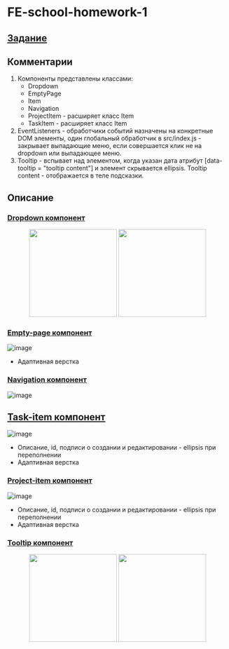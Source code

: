 # FE-school-homework-1

## [Задание](https://docs.google.com/document/d/1KLy6PW9UejqnBmf2D3_8_emNyZ5Mu0ru/edit)

## Комментарии
1. Компоненты представлены классами: 
    - Dropdown
    - EmptyPage
    - Item
    - Navigation
    - ProjectItem - расширяет класс Item
    - TaskItem - расширяет класс Item
2. EventListeners - обработчики событий назначены на конкретные DOM элементы, один глобальный обработчик в src/index.js - закрывает выпадающие меню, если совершается клик не на dropdown или выпадающее меню.
3. Tooltip - вспывает над элементом, когда указан дата атрибут [data-tooltip = "tooltip content"] и элемент скрывается ellipsis. Tooltip content - отображается в теле подсказки.

## Описание

### [Dropdown компонент](/components/drodown)
<p align="center">
  <img height="200px" src="https://github.com/safym/FE-school-homework-1/assets/99616798/4133f924-bf50-4389-a431-66ee2042b695">
  <img height="200px" src="https://github.com/safym/FE-school-homework-1/assets/99616798/f9fdd0e6-8baf-4ad1-8351-437f7996cf30">
</p>


### [Empty-page компонент](/components/empty-page)
![image](https://github.com/safym/FE-school-homework-1/assets/99616798/d9d0de44-1445-4f5d-8a14-441b34f98065)
- Адаптивная верстка

### [Navigation компонент](/components/navigation)
![image](https://github.com/safym/FE-school-homework-1/assets/99616798/9147cc1b-1db7-42ad-b89a-2f8e7ef98b2f)

## [Task-item компонент](/components/task-item)
![image](https://github.com/safym/FE-school-homework-1/assets/99616798/e9001870-f1dd-4417-bdc3-1990c77e722b)
- Описание, id, подписи о создании и редактировании - ellipsis при переполнении
- Адаптивная верстка

### [Project-item компонент](/components/project-item)
![image](https://github.com/safym/FE-school-homework-1/assets/99616798/bb35231d-68f1-41a1-9375-0119bc67f6b7)
- Описание, id, подписи о создании и редактировании - ellipsis при переполнении
- Адаптивная верстка

### [Tooltip компонент](/components/drodown)

<p align="center">
  <img height="200px" src="https://github.com/safym/FE-school-homework-1/assets/99616798/a3655786-7e8f-4055-bff4-5e8bd922d124">
  <img height="200px" src="https://github.com/safym/FE-school-homework-1/assets/99616798/400265b5-e23a-4fc3-a68b-e2e8047d312c">
</p>





